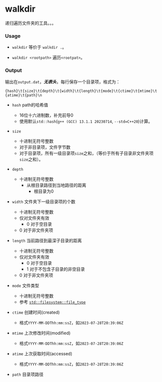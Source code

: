 # walkdir

递归遍历文件夹的工具。。。

### Usage

- `walkdir` 等价于 `walkdir .`。

- `walkdir <rootpath>` 遍历`<rootpat>`。

### Output

输出在`output.dat`，***无表头***，每行保存一个目录项，格式为：

```{hash}\t{size}\t{depth}\t{width}\t{length}\t{mode}\t{ctime}\t{mtime}\t{atime}\t{path}\n```

- `hash` path的哈希值
  - 16位十六进制数，补充前导0
  - 使用默认`std::hash`(`g++ (GCC) 13.1.1 20230714`, `--std=C++20`)计算。

- `size` 
  - 十进制无符号整数
  - 对于非目录项，文件字节数
  - 对于目录项，所有一级目录项`size`之和，（等价于所有子目录非文件夹项`size`之和）。

- `depth`
  - 十进制无符号整数
    - 从根目录路径到当地路径的距离
      - 根目录为0

- `width` 文件夹下一级目录项的个数
  - 十进制无符号整数
  - 仅对文件夹有效
    - 0 对于空目录
  - 0 对于非文件夹项

- `length` 当前路径到最深子目录的距离
  - 十进制无符号整数
  - 仅对文件夹有效
    - 0 对于空目录
    - 1 对于不包含子目录的非空目录
  - 0 对于非文件夹项

- `mode` 文件类型
  - 十进制无符号整数
  - 参考 [`std::filesystem::file_type`](https://en.cppreference.com/w/cpp/filesystem/file_type)

- `ctime` 创建时间(created)
  - 格式`YYYY-MM-DDThh:mm:ssZ`，如`2023-07-28T20:39:06Z`

- `mtime` 上次修改时间(modified)
  - 格式`YYYY-MM-DDThh:mm:ssZ`，如`2023-07-28T20:39:06Z`

- `atime` 上次获取时间(accessed)
  - 格式`YYYY-MM-DDThh:mm:ssZ`，如`2023-07-28T20:39:06Z`

- `path` 目录项路径
